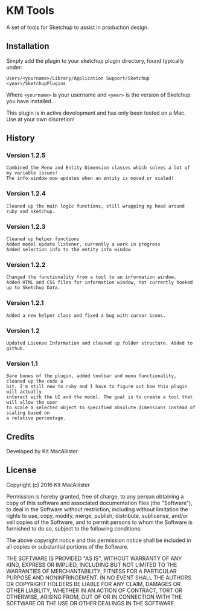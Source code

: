 # KM Tools
A set of tools for Sketchup to assist in production design.

## Installation
Simply add the plugin to your sketchup plugin directory, found typically under:

`Users/<yourname>/Library/Application Support/Sketchup <year>/SketchupPlugins`

Where `<yourname>` is your username and `<year>` is the version of Sketchup you have installed.

This plugin is in active development and has only been tested on a Mac. Use at your own discretion!

## History
### Version 1.2.5
	Combined the Menu and Entity Dimension classes which solves a lot of my variable issues!
	The info window now updates when an entity is moved or scaled!
### Version 1.2.4
	Cleaned up the main logic functions, still wrapping my head around ruby and sketchup.
### Version 1.2.3
	Cleaned up helper functions
	Added model update listener, currently a work in progress
	Added selection info to the entity info window
### Version 1.2.2
    Changed the functionality from a tool to an information window.
    Added HTML and CSS files for information window, not currently hooked up to Sketchup Data.
### Version 1.2.1
    Added a new helper class and fixed a bug with cursor icons.
### Version 1.2
    Updated License Information and cleaned up folder structure. Added to github.
### Version 1.1
    Bare bones of the plugin, added toolbar and menu functionality, cleaned up the code a
    bit. I'm still new to ruby and I have to figure out how this plugin will actually
    interact with the UI and the model. The goal is to create a tool that will allow the user
    to scale a selected object to specified absolute dimensions instead of scaling based on
    a relative percentage.

## Credits
Developed by Kit MacAllister

## License
Copyright (c) 2016 Kit MacAllister

Permission is hereby granted, free of charge, to any person obtaining a
copy of this software and associated documentation files (the "Software"),
to deal in the Software without restriction, including without limitation
the rights to use, copy, modify, merge, publish, distribute, sublicense,
and/or sell copies of the Software, and to permit persons to whom the
Software is furnished to do so, subject to the following conditions:

The above copyright notice and this permission notice shall be included
in all copies or substantial portions of the Software.

THE SOFTWARE IS PROVIDED "AS IS", WITHOUT WARRANTY OF ANY KIND, EXPRESS
OR IMPLIED, INCLUDING BUT NOT LIMITED TO THE WARRANTIES OF MERCHANTABILITY,
FITNESS FOR A PARTICULAR PURPOSE AND NONINFRINGEMENT. IN NO EVENT SHALL THE
AUTHORS OR COPYRIGHT HOLDERS BE LIABLE FOR ANY CLAIM, DAMAGES OR OTHER
LIABILITY, WHETHER IN AN ACTION OF CONTRACT, TORT OR OTHERWISE, ARISING
FROM, OUT OF OR IN CONNECTION WITH THE SOFTWARE OR THE USE OR OTHER DEALINGS
IN THE SOFTWARE.
